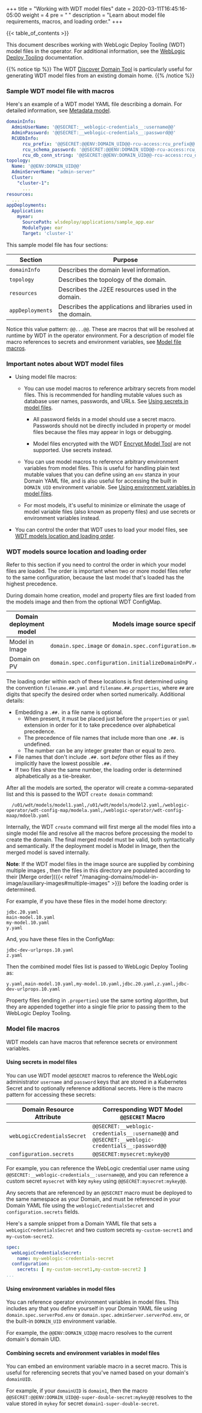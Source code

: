 +++
title = "Working with WDT model files"
date = 2020-03-11T16:45:16-05:00
weight = 4
pre = "<b> </b>"
description = "Learn about model file requirements, macros, and loading order."
+++

{{< table_of_contents >}}


This document describes working with WebLogic Deploy Tooling (WDT) model files in the operator.
For additional information, see the [WebLogic Deploy Tooling](https://oracle.github.io/weblogic-deploy-tooling/) documentation.

{{% notice tip %}} The WDT [Discover Domain Tool](https://oracle.github.io/weblogic-deploy-tooling/userguide/tools/discover/) is particularly useful for generating WDT model files from an existing domain home.
{{% /notice %}}

### Sample WDT model file with macros

Here's an example of a WDT model YAML file describing a domain.  For detailed information, see [Metadata model](https://oracle.github.io/weblogic-deploy-tooling/concepts/model/).

```yaml
domainInfo:
  AdminUserName: '@@SECRET:__weblogic-credentials__:username@@'
  AdminPassword: '@@SECRET:__weblogic-credentials__:password@@'
  RCUDbInfo:
      rcu_prefix: '@@SECRET:@@ENV:DOMAIN_UID@@-rcu-access:rcu_prefix@@'
      rcu_schema_password: '@@SECRET:@@ENV:DOMAIN_UID@@-rcu-access:rcu_schema_password@@'
      rcu_db_conn_string: '@@SECRET:@@ENV:DOMAIN_UID@@-rcu-access:rcu_db_conn_string@@'  
topology:
  Name: '@@ENV:DOMAIN_UID@@'
  AdminServerName: "admin-server"
  Cluster:
    "cluster-1":
      ...
resources:
  ...
appDeployments:
  Application:
    myear:
      SourcePath: wlsdeploy/applications/sample_app.ear
      ModuleType: ear
      Target: 'cluster-1'
```

This sample model file has four sections:

| Section    | Purpose                                                    |
|------------|------------------------------------------------------------|
| `domainInfo` | Describes the domain level information.                     |
| `topology`   | Describes the topology of the domain.                        |
| `resources`  | Describes the J2EE resources used in the domain.             |
| `appDeployments`  | Describes the applications and libraries used in the domain. |

Notice this value pattern: `@@...@@`.  These are macros that will be resolved at runtime by WDT in the operator environment.
For a description of model file macro references to secrets and environment variables, see [Model file macros](#model-file-macros).

### Important notes about WDT model files

  - Using model file macros:

    - You can use model macros to reference arbitrary secrets from model files. This is recommended for handling mutable values such as database user names, passwords, and URLs. See [Using secrets in model files](#using-secrets-in-model-files).

      - All password fields in a model should use a secret macro. Passwords should not be directly included in property or model files because the files may appear in logs or debugging.

      - Model files encrypted with the WDT [Encrypt Model Tool](https://oracle.github.io/weblogic-deploy-tooling/userguide/tools/encrypt/) are not supported. Use secrets instead.

    - You can use model macros to reference arbitrary environment variables from model files. This is useful for handling plain text mutable values that you can define using an `env` stanza in your Domain YAML file, and is also useful for accessing the built in `DOMAIN_UID` environment variable. See [Using environment variables in model files](#using-environment-variables-in-model-files).

    - For most models, it's useful to minimize or eliminate the usage of model variable files (also known as property files) and use secrets or environment variables instead.

- You can control the order that WDT uses to load your model files, see [WDT models location and loading order](#wdt-models-source-location-and-loading-order).

### WDT models source location and loading order

Refer to this section if you need to control the order in which your model files are loaded.  The order is important when two or more model files refer to the same configuration, because the last model that's loaded has the highest precedence.

During domain home creation, model and property files are first loaded from the models image and then from the optional
WDT ConfigMap.

| Domain deployment model | Models image source specification                                           | Optional WDT ConfigMap specification                                      |
|-------------------------|------------------------------------------------------------------------------|--------------------------------------------------------------------------|
| Model in Image          | `domain.spec.image` or `domain.spec.configuration.model.auxiliaryImages`   | `domain.spec.configuration.model.configMap`                                 |
| Domain on PV            | `domain.spec.configuration.initializeDomainOnPV.domain.domainCreationImages`  | `domain.spec.configuration.initializeDomainOnPV.domain.domainCreationConfigMap`|

The loading order within each of these locations is first determined using the convention `filename.##.yaml` and `filename.##.properties`, where `##` are digits that specify the desired order when sorted numerically. Additional details:

 * Embedding a `.##.` in a file name is optional.
   * When present, it must be placed just before the `properties` or `yaml` extension in order for it to take precedence over alphabetical precedence.
   * The precedence of file names that include more than one `.##.` is undefined.
   * The number can be any integer greater than or equal to zero.
 * File names that don't include `.##.` sort _before_ other files as if they implicitly have the lowest possible `.##.`  
 * If two files share the same number, the loading order is determined alphabetically as a tie-breaker.

After all the models are sorted, the operator will create a comma-separated list and this is passed to the WDT `create domain` command:

```
  /u01/wdt/models/model1.yaml,/u01/wdt/models/model2.yaml,/weblogic-operator/wdt-config-map/modela.yaml,/weblogic-operator/wdt-config-maap/mdoelb.yaml
```

Internally, the WDT `create` command will first merge all the model files into a single model file and resolve all the macros before processing the model
to create the domain.  The final merged model must be valid, both syntactically and semantically.  If
the deployment model is Model in Image, then the merged model is saved internally.


**Note**: If the WDT model files in the image source are supplied by combining multiple images ,
then the files in this directory are populated according to their
[Merge order]({{< relref "/managing-domains/model-in-image/auxiliary-images#multiple-images" >}})
before the loading order is determined.

For example, if you have these files in the model home directory:

```
jdbc.20.yaml
main-model.10.yaml
my-model.10.yaml
y.yaml  
```

And, you have these files in the ConfigMap:

```
jdbc-dev-urlprops.10.yaml
z.yaml
```

Then the combined model files list is passed to WebLogic Deploy Tooling as:

```
y.yaml,main-model.10.yaml,my-model.10.yaml,jdbc.20.yaml,z.yaml,jdbc-dev-urlprops.10.yaml
```

Property files (ending in `.properties`) use the same sorting algorithm, but they are appended together into a single file prior to passing them to the WebLogic Deploy Tooling.

### Model file macros

WDT models can have macros that reference secrets or environment variables.

#### Using secrets in model files

You can use WDT model `@@SECRET` macros to reference the WebLogic administrator `username` and `password` keys that are stored in a Kubernetes Secret and to optionally reference additional secrets. Here is the macro pattern for accessing these secrets:


  |Domain Resource Attribute|Corresponding WDT Model `@@SECRET` Macro|
  |---------------------|-------------|
  |`webLogicCredentialsSecret`|`@@SECRET:__weblogic-credentials__:username@@` and `@@SECRET:__weblogic-credentials__:password@@`|
  |`configuration.secrets`|`@@SECRET:mysecret:mykey@@`|

For example, you can reference the WebLogic credential user name using `@@SECRET:__weblogic-credentials__:username@@`, and you can reference a custom secret `mysecret` with key `mykey` using `@@SECRET:mysecret:mykey@@`.

Any secrets that are referenced by an `@@SECRET` macro must be deployed to the same namespace as your Domain, and must be referenced in your Domain YAML file using the `weblogicCredentialsSecret` and `configuration.secrets` fields.

Here's a sample snippet from a Domain YAML file that sets a `webLogicCredentialsSecret` and two custom secrets `my-custom-secret1` and `my-custom-secret2`.

  ```yaml
  spec:
    webLogicCredentialsSecret:
      name: my-weblogic-credentials-secret
    configuration:
      secrets: [ my-custom-secret1,my-custom-secret2 ]
  ...
  ```

#### Using environment variables in model files

You can reference operator environment variables in model files. This includes any that you define yourself in your
Domain YAML file using `domain.spec.serverPod.env` or `domain.spec.adminServer.serverPod.env`, or the built-in `DOMAIN_UID` environment variable.

For example, the `@@ENV:DOMAIN_UID@@` macro resolves to the current domain's domain UID.

#### Combining secrets and environment variables in model files

You can embed an environment variable macro in a secret macro. This is useful for referencing secrets that you've named based on your domain's `domainUID`.

For example, if your `domainUID` is `domain1`, then the macro `@@SECRET:@@ENV:DOMAIN_UID@@-super-double-secret:mykey@@` resolves to the value stored in `mykey` for secret `domain1-super-double-secret`.
